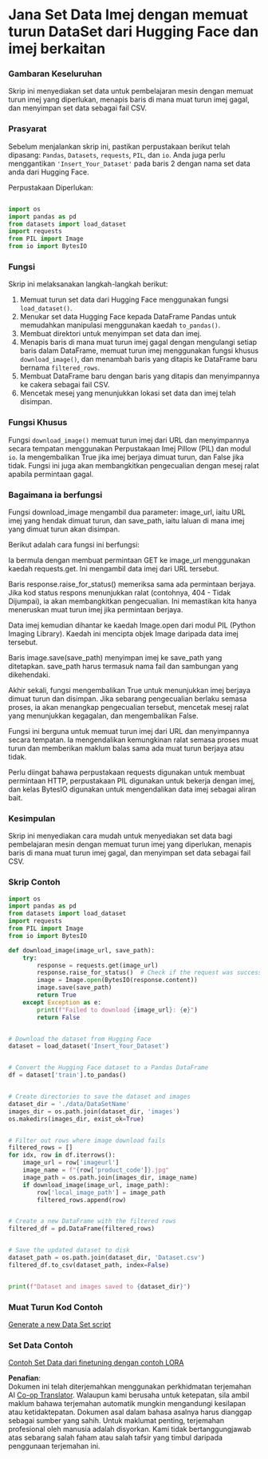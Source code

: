 <!--
CO_OP_TRANSLATOR_METADATA:
{
  "original_hash": "3cd0b727945d57998f1096763df56a84",
  "translation_date": "2025-07-17T05:50:51+00:00",
  "source_file": "md/03.FineTuning/CreatingSampleData.md",
  "language_code": "ms"
}
-->
# Jana Set Data Imej dengan memuat turun DataSet dari Hugging Face dan imej berkaitan


### Gambaran Keseluruhan

Skrip ini menyediakan set data untuk pembelajaran mesin dengan memuat turun imej yang diperlukan, menapis baris di mana muat turun imej gagal, dan menyimpan set data sebagai fail CSV.

### Prasyarat

Sebelum menjalankan skrip ini, pastikan perpustakaan berikut telah dipasang: `Pandas`, `Datasets`, `requests`, `PIL`, dan `io`. Anda juga perlu menggantikan `'Insert_Your_Dataset'` pada baris 2 dengan nama set data anda dari Hugging Face.

Perpustakaan Diperlukan:

```python

import os
import pandas as pd
from datasets import load_dataset
import requests
from PIL import Image
from io import BytesIO
```

### Fungsi

Skrip ini melaksanakan langkah-langkah berikut:

1. Memuat turun set data dari Hugging Face menggunakan fungsi `load_dataset()`.
2. Menukar set data Hugging Face kepada DataFrame Pandas untuk memudahkan manipulasi menggunakan kaedah `to_pandas()`.
3. Membuat direktori untuk menyimpan set data dan imej.
4. Menapis baris di mana muat turun imej gagal dengan mengulangi setiap baris dalam DataFrame, memuat turun imej menggunakan fungsi khusus `download_image()`, dan menambah baris yang ditapis ke DataFrame baru bernama `filtered_rows`.
5. Membuat DataFrame baru dengan baris yang ditapis dan menyimpannya ke cakera sebagai fail CSV.
6. Mencetak mesej yang menunjukkan lokasi set data dan imej telah disimpan.

### Fungsi Khusus

Fungsi `download_image()` memuat turun imej dari URL dan menyimpannya secara tempatan menggunakan Perpustakaan Imej Pillow (PIL) dan modul `io`. Ia mengembalikan True jika imej berjaya dimuat turun, dan False jika tidak. Fungsi ini juga akan membangkitkan pengecualian dengan mesej ralat apabila permintaan gagal.

### Bagaimana ia berfungsi

Fungsi download_image mengambil dua parameter: image_url, iaitu URL imej yang hendak dimuat turun, dan save_path, iaitu laluan di mana imej yang dimuat turun akan disimpan.

Berikut adalah cara fungsi ini berfungsi:

Ia bermula dengan membuat permintaan GET ke image_url menggunakan kaedah requests.get. Ini mengambil data imej dari URL tersebut.

Baris response.raise_for_status() memeriksa sama ada permintaan berjaya. Jika kod status respons menunjukkan ralat (contohnya, 404 - Tidak Dijumpai), ia akan membangkitkan pengecualian. Ini memastikan kita hanya meneruskan muat turun imej jika permintaan berjaya.

Data imej kemudian dihantar ke kaedah Image.open dari modul PIL (Python Imaging Library). Kaedah ini mencipta objek Image daripada data imej tersebut.

Baris image.save(save_path) menyimpan imej ke save_path yang ditetapkan. save_path harus termasuk nama fail dan sambungan yang dikehendaki.

Akhir sekali, fungsi mengembalikan True untuk menunjukkan imej berjaya dimuat turun dan disimpan. Jika sebarang pengecualian berlaku semasa proses, ia akan menangkap pengecualian tersebut, mencetak mesej ralat yang menunjukkan kegagalan, dan mengembalikan False.

Fungsi ini berguna untuk memuat turun imej dari URL dan menyimpannya secara tempatan. Ia mengendalikan kemungkinan ralat semasa proses muat turun dan memberikan maklum balas sama ada muat turun berjaya atau tidak.

Perlu diingat bahawa perpustakaan requests digunakan untuk membuat permintaan HTTP, perpustakaan PIL digunakan untuk bekerja dengan imej, dan kelas BytesIO digunakan untuk mengendalikan data imej sebagai aliran bait.



### Kesimpulan

Skrip ini menyediakan cara mudah untuk menyediakan set data bagi pembelajaran mesin dengan memuat turun imej yang diperlukan, menapis baris di mana muat turun imej gagal, dan menyimpan set data sebagai fail CSV.

### Skrip Contoh

```python
import os
import pandas as pd
from datasets import load_dataset
import requests
from PIL import Image
from io import BytesIO

def download_image(image_url, save_path):
    try:
        response = requests.get(image_url)
        response.raise_for_status()  # Check if the request was successful
        image = Image.open(BytesIO(response.content))
        image.save(save_path)
        return True
    except Exception as e:
        print(f"Failed to download {image_url}: {e}")
        return False


# Download the dataset from Hugging Face
dataset = load_dataset('Insert_Your_Dataset')


# Convert the Hugging Face dataset to a Pandas DataFrame
df = dataset['train'].to_pandas()


# Create directories to save the dataset and images
dataset_dir = './data/DataSetName'
images_dir = os.path.join(dataset_dir, 'images')
os.makedirs(images_dir, exist_ok=True)


# Filter out rows where image download fails
filtered_rows = []
for idx, row in df.iterrows():
    image_url = row['imageurl']
    image_name = f"{row['product_code']}.jpg"
    image_path = os.path.join(images_dir, image_name)
    if download_image(image_url, image_path):
        row['local_image_path'] = image_path
        filtered_rows.append(row)


# Create a new DataFrame with the filtered rows
filtered_df = pd.DataFrame(filtered_rows)


# Save the updated dataset to disk
dataset_path = os.path.join(dataset_dir, 'Dataset.csv')
filtered_df.to_csv(dataset_path, index=False)


print(f"Dataset and images saved to {dataset_dir}")
```

### Muat Turun Kod Contoh  
[Generate a new Data Set script](../../../../code/04.Finetuning/generate_dataset.py)

### Set Data Contoh
[Contoh Set Data dari finetuning dengan contoh LORA](../../../../code/04.Finetuning/olive-ort-example/dataset/dataset-classification.json)

**Penafian**:  
Dokumen ini telah diterjemahkan menggunakan perkhidmatan terjemahan AI [Co-op Translator](https://github.com/Azure/co-op-translator). Walaupun kami berusaha untuk ketepatan, sila ambil maklum bahawa terjemahan automatik mungkin mengandungi kesilapan atau ketidaktepatan. Dokumen asal dalam bahasa asalnya harus dianggap sebagai sumber yang sahih. Untuk maklumat penting, terjemahan profesional oleh manusia adalah disyorkan. Kami tidak bertanggungjawab atas sebarang salah faham atau salah tafsir yang timbul daripada penggunaan terjemahan ini.